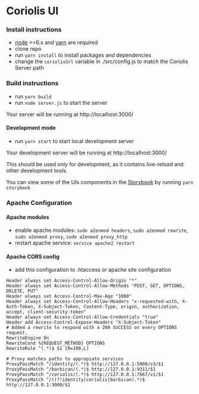 # Coriolis UI

### Install instructions
- [node](https://nodejs.org/en/download/package-manager/) >=6.x and [yarn](https://yarnpkg.com/lang/en/docs/install/) are required
- clone repo
- run `yarn install` to install packages and dependencies
- change the `coriolisUrl` variable in ./src/config.js to match the Coriolis Server path


### Build instructions
- run `yarn build`
- run `node server.js` to start the server

Your server will be running at http://localhost:3000/



#### Development mode
- run `yarn start` to start local development server

Your development server will be running at http://localhost:3000/

This should be used only for development, as it contains live-reload and other development tools.

You can view some of the UIs components in the [Storybook](https://github.com/storybooks/storybook) by running `yarn storybook`

### Apache Configuration

#### Apache modules
- enable apache modules: `sudo a2enmod headers`, `sudo a2enmod rewrite`, `sudo a2enmod proxy`, `sudo a2enmod proxy_http`
- restart apache service: `service apache2 restart`

#### Apache CORS config
- add this configuration to .htaccess or apache site configuration

```
Header always set Access-Control-Allow-Origin "*"
Header always set Access-Control-Allow-Methods "POST, GET, OPTIONS, DELETE, PUT"
Header always set Access-Control-Max-Age "1000"
Header always set Access-Control-Allow-Headers "x-requested-with, X-Auth-Token, X-Subject-Token, Content-Type, origin, authorization, accept, client-security-token"
Header always set Access-Control-Allow-Credentials "true"
Header add Access-Control-Expose-Headers "X-Subject-Token"
# Added a rewrite to respond with a 200 SUCCESS on every OPTIONS request.
RewriteEngine On
RewriteCond %{REQUEST_METHOD} OPTIONS
RewriteRule ^(.*)$ $1 [R=200,L]

# Proxy matches paths to appropiate services
ProxyPassMatch ^/identity/(.*)$ http://127.0.0.1:5000/v3/$1
ProxyPassMatch ^/barbican/(.*)$ http://127.0.0.1:9311/$1
ProxyPassMatch ^/coriolis/(.*)$ http://127.0.0.1:7667/v1/$1
ProxyPassMatch ^/((?!identity|coriolis|barbican).*)$ http://127.0.0.1:3000/$1
```